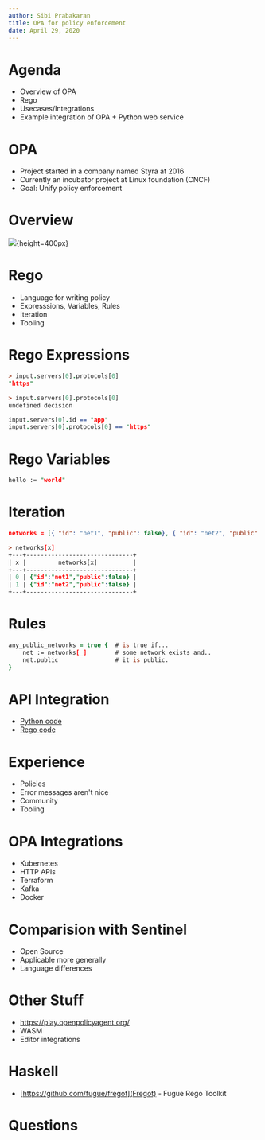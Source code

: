 ```yaml
---
author: Sibi Prabakaran
title: OPA for policy enforcement
date: April 29, 2020
---
```


# Agenda

* Overview of OPA
* Rego
* Usecases/Integrations
* Example integration of OPA + Python web service

# OPA

* Project started in a company named Styra at 2016
* Currently an incubator project at Linux foundation (CNCF)
* Goal: Unify policy enforcement

# Overview

![](https://d33wubrfki0l68.cloudfront.net/b394f524e15a67457b85fdfeed02ff3f2764eb9e/6ac2b/docs/latest/images/opa-service.svg){height=400px}

# Rego

* Language for writing policy
* Expresssions, Variables, Rules
* Iteration
* Tooling

# Rego Expressions

``` prolog
> input.servers[0].protocols[0]
"https"
```

``` prolog
> input.servers[0].protocols[0]
undefined decision
```

``` prolog
input.servers[0].id == "app"
input.servers[0].protocols[0] == "https"
```

# Rego Variables

``` prolog
hello := "world"
```

# Iteration

``` json
networks = [{ "id": "net1", "public": false}, { "id": "net2", "public": false}]
```

``` prolog
> networks[x]
+---+------------------------------+
| x |         networks[x]          |
+---+------------------------------+
| 0 | {"id":"net1","public":false} |
| 1 | {"id":"net2","public":false} |
+---+------------------------------+
```

# Rules

``` prolog
any_public_networks = true {  # is true if...
    net := networks[_]        # some network exists and..
    net.public                # it is public.
}
```

# API Integration

* [Python code](https://github.com/open-policy-agent/example-api-authz-python/blob/master/server.py)
* [Rego code](https://github.com/open-policy-agent/example-api-authz-python/blob/master/example.rego)

# Experience

* Policies
* Error messages aren't nice
* Community
* Tooling

# OPA Integrations

* Kubernetes
* HTTP APIs
* Terraform
* Kafka
* Docker

# Comparision with Sentinel

* Open Source
* Applicable more generally
* Language differences

# Other Stuff

* https://play.openpolicyagent.org/
* WASM
* Editor integrations

# Haskell

* [https://github.com/fugue/fregot](Fregot) - Fugue Rego Toolkit

# Questions


